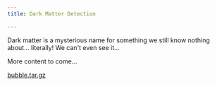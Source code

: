 ```yaml
---
title: Dark Matter Detection

---
```


Dark matter is a mysterious name for something we still know nothing about... literally!
We can't even see it...

More content to come...

[bubble.tar.gz](/assets/lib/bubble.tar.gz)

